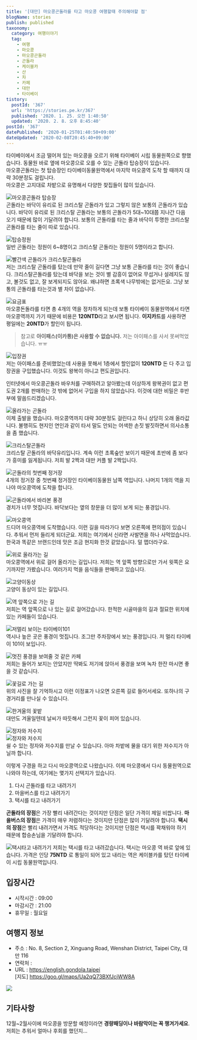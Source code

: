 ```yaml
---
title: '[대만] 마오콩곤돌라를 타고 마오콩 여행할때 주의해야할 점'
blogName: stories
publish: published
taxonomy:
  category: 여행이야기
  tag:
    - 여행
    - 마오콩
    - 마오콩곤돌라
    - 곤돌라
    - 케이블카
    - 산
    - 차
    - 카페
    - 대만
    - 타이베이
tistory:
  postId: '367'
  url: 'https://stories.pe.kr/367'
  published: '2020. 1. 25. 오전 1:40:50'
  updated: '2020. 2. 8. 오후 8:45:40'
postId: '367'
datePublished: '2020-01-25T01:40:50+09:00'
dateUpdated: '2020-02-08T20:45:40+09:00'
---
```



타이베이에서 조금 떨어져 있는 마오콩을 오르기 위해 타이베이 시립 동물원쪽으로 향했습니다. 동물원 바로 옆에 마오콩으로 오를 수 있는 곤돌라 탑승장이 있습니다.  
마오콩곤돌라는 첫 탑승장인 타이베이동물원역에서 마지막 마오콩역 도착 할 때까지 대략 30분정도 걸립니다.  
마오콩은 고지대로 차밭으로 유명해서 다양한 찾집들이 많이 있습니다. 

![마오콩곤돌라 탑승장](images/2020-01-25-00-08-57.png)  
곤돌라는 바닥이 유리로 된 크리스탈 곤돌라가 있고 그렇지 않은 보통의 곤돌라가 있습니다. 바닥이 유리로 된 크리스탈 곤돌라는 보통의 곤돌라가 5대~10대쯤 지나간 다음 오기 때문에 많이 기달려야 합니다. 보통의 곤돌라를 타는 줄과 바닥이 투명한 크리스탈곤돌라를 타는 줄이 따로 있습니다. 

![탑승정원](images/2020-01-25-00-33-18.png)  
일반 곤돌라는 정원이 6~8명이고 크리스탈 곤돌라는 정원이 5명이라고 합니다. 

![빨간색 곤돌라가 크리스탈곤돌라](images/2020-01-25-00-34-25.png)  
저는 크리스탈 곤돌라를 탔는데 만약 줄이 길다면 그냥 보통 곤돌라를 타는 것이 좋습니다. 크리스탈곤돌라를 탔는데 바닥을 보는 것이 별 감흥이 없어요 무섭거나 설레지도 않고, 볼것도 없고, 잘 보게되지도 않아요. 왜냐하면 초록색 나무밖에는 없거든요.  그냥 보통의 곤돌라를 타는것과 별 차이 없습니다. 

![요금표](images/2020-01-25-00-23-06.png)  
마오콩돈돌라를 타면 총 4개의 역을 정차하게 되는데 보통 타이베이 동물원역에서 타면 마오콩역까지 가기 때문에 비용은 **120NTD**라고 보시면 됩니다. **이지카드**를 사용하면 평일에는 **20NTD**가 할인이 됩니다.  

> 참고로 **아이패스(이카통)은 사용할 수 없습니다.** 저는 아이패스를 사서 못써먹었습니다. ㅠㅠ

![입장권](images/2020-01-25-00-31-12.png)  
저는 아이패스를 준비했었는데 사용을 못해서 1층에서 할인없이 **120NTD** 돈 다 주고 입장권을 구입했습니다. 이것도 왕복이 아니고 편도권입니다.  

인터넷에서 마오콩곤돌라 바우처를 구매하려고 알아봤는데 이상하게 왕복권이 없고 편도권 2개를 판매하는 것 밖에 없어서 구입을 하지 않았습니다. 이것에 대한 비밀은 후반부에 말씀드리겠습니다.

![올라가는 곤돌라](images/2020-01-25-00-35-20.png)  
이제 출발을 했습니다. 마오콩역까지 대략 30분정도 걸린다고 하니 상당히 오래 올라값니다. 불행히도 현지인 연인과 같이 타서 말도 안되는 어색한 손짓 발짓하면서 의사소통을 좀 했습니다. 

![크리스탈곤돌라](images/2020-01-25-00-37-05.png)  
크리스탈 곤돌라의 바닥유리입니다. 계속 이런 초록숲만 보이기 때문에 초반에 좀 보다가 흥미를 잃게됩니다. 저희 발 2짝과 대만 커플 발 2짝입니다.  

![곤돌라의 첫번째 정거장](images/2020-01-25-00-38-31.png)  
4개의 정거장 중 첫번쨰 정거장인 타이베이동물원 남쪽 역입니다. 나머지 1개의 역을 지나야 마오콩역에 도착을 합니다.  

![곤돌라에서 바라본 풍경](images/2020-01-25-00-39-55.png)  
경치가 너무 멋집니다. 바닥보다는 옆의 창문을 더 많이 보게 되는 풍경입니다.  

![마오콩역](images/2020-01-25-00-40-57.png)   
드디어 마오콩역에 도착했습니다. 이런 길을 따라가다 보면 오른쪽에 편의점이 있습니다. 추워서 먼저 들리게 되더군요. 저희는 여기에서 신라면 사발면을 하나 사먹었습니다.  한국과 똑같은 브랜드인데 맛은 조금 현지화 한것 같았습니다. 덜 맵더라구요.  

![위로 올라가는 길](images/2020-01-25-00-47-28.png)  
마오콩역에서 위로 걸어 올라가는 길입니다. 저희는 역 앞쪽 방향으로만 가서 윗쪽은 요기까지만 가봤습니다. 여러가지 먹을 음식들을 판매하고 있습니다.   

![고양이동상](images/2020-01-25-00-49-02.png)  
고양이 동상이 있는 길입니다.  

 ![역 앞쪽으로 가는 길](images/2020-01-25-00-49-42.png)  
 저희는 역 앞쪽으로 나 있는 길로 걸어갔습니다. 한적한 시골마을의 길과 절묘한 위치에 있는 카페들이 있습니다.  

![저멀리 보이는 타이베이101](images/2020-01-25-00-52-19.png)  
역시나 높은 곳은 풍경이 멋집니다. 조그만 주차장에서 보는 풍경입니다. 저 멀리 타이베이 101이 보입니다.  

![멋진 풍경을 보여줄 것 같은 카페](images/2020-01-25-00-53-24.png)   
저희는 들어가 보지는 안았지만 딱봐도 저기에 앉아서 풍경을 보며 녹차 한잔 마시면 좋을 것 같습니다.  

![꽃길로 가는 길](images/2020-01-25-00-54-39.png)  
위의 사진을 잘 기억하시고 이런 이정표가 나오면 오른쪽 길로 들어서세요. 또하나의 구경거리를 만나실 수 있습니다.  

![한겨울의 꽃밭](images/2020-01-25-01-01-21.png)  
대만도 겨울일텐데 날씨가 따듯해서 그런지 꽃이 피어 있습니다. 

![정자와 저수지](images/2020-01-25-01-02-04.png)   
![정자와 저수지](images/2020-01-25-01-03-14.png)    
쉴 수 있는 정자와 저수지를 만날 수 있습니다. 아마 차밭에 물을 대기 위한 저수지가 아닐까 합니다. 

이렇게 구경을 하고 다시 마오콩역으로 나왔습니다. 
이제 마오콩에서 다시 동물원역으로 나와야 하는데, 여기에는 몇가지 선택지가 있습니다. 

1. 다시 곤돌라를 타고 내려가기
2. 마을버스를 타고 내려가기
3. 택시를 타고 내려가기 

**곤돌라의 장점**은 가장 빨리 내려간다는 것이지만 단점은 일단 가격이 제일 비쌉니다. 
**마을버스의 장점**은 가격이 매우 저렴하다는 것이지만 단점은 많이 기달려야 합니다. 
**택시의 장점**은 빨리 내려가면서 가격도 적당하다는 것이지만 단점은 택시를 꽉채워야 하기 때문에 합승손님을 기달려야 합니다. 

![택시타고 내려가기](images/2020-01-25-00-47-10.png)
저희는 택시를 타고 내려갔습니다. 택시는 마오콩 역 바로 앞에 있습니다. 가격은 인당 **75NTD** 로 통일이 되어 있고 내리는 역은 케이블카를 탔던 타이베이 시립 동물원역입니다.  


## 입장시간  
- 시작시간 : 09:00 
- 마감시간 : 21:00  
- 휴무일 :  월요일

## 여행지 정보  
- 주소 : No. 8, Section 2, Xinguang Road, Wenshan District, Taipei City, 대만 116  
- 연락처 :   
- URL : https://english.gondola.taipei   
[지도] https://goo.gl/maps/Ua2qQ73BXfJcjWW8A 

![](images/2020-01-25-01-29-54.png)  

## 기타사항  
12월~2월사이에 마오콩을 방문할 예정이라면 **경량패딩이나 바람막이는 꼭 챙겨가세요**. 저희는 추워서 얼마나 후회를 했던지...
